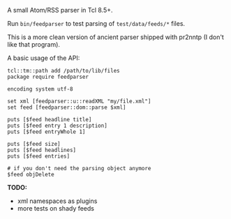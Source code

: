 A small Atom/RSS parser in Tcl 8.5+.

Run `bin/feedparser` to test parsing of `test/data/feeds/*` files.

This is a more clean version of ancient parser shipped with pr2nntp (I
don't like that program).

A basic usage of the API:

	tcl::tm::path add /path/to/lib/files
	package require feedparser
	
	encoding system utf-8

	set xml [feedparser::u::readXML "my/file.xml"]
	set feed [feedparser::dom::parse $xml]

	puts [$feed headline title]
	puts [$feed entry 1 description]
	puts [$feed entryWhole 1]

	puts [$feed size]
	puts [$feed headlines]
	puts [$feed entries]

	# if you don't need the parsing object anymore
	$feed objDelete


__TODO:__

* xml namespaces as plugins
* more tests on shady feeds
